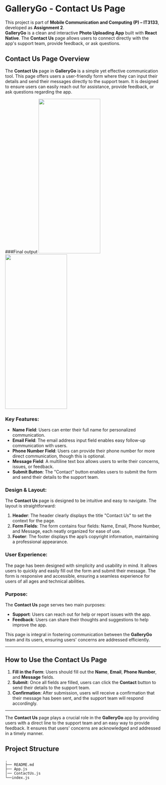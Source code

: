 # GalleryGo - Contact Us Page

This project is part of **Mobile Communication and Computing (P) – IT3133**, developed as **Assignment 2**.  
**GalleryGo** is a clean and interactive **Photo Uploading App** built with **React Native**. The **Contact Us** page allows users to connect directly with the app's support team, provide feedback, or ask questions.

## Contact Us Page Overview

The **Contact Us** page in **GalleryGo** is a simple yet effective communication tool. This page offers users a user-friendly form where they can input their details and send their messages directly to the support team. It is designed to ensure users can easily reach out for assistance, provide feedback, or ask questions regarding the app.

###Final output
<img src="![photo_2025-01-05_03-03-14](https://github.com/user-attachments/assets/953add81-05a1-4881-9db8-d84cd4a17466)" width="200"  height="500"/>   <img src="![photo_2025-01-05_03-03-09](https://github.com/user-attachments/assets/deb637cf-d0be-4f55-9f69-9993e0b0a3e1)" width="200"  height="500"/>


### Key Features:
- **Name Field**: Users can enter their full name for personalized communication.
- **Email Field**: The email address input field enables easy follow-up communication with users.
- **Phone Number Field**: Users can provide their phone number for more direct communication, though this is optional.
- **Message Field**: A multiline text box allows users to write their concerns, issues, or feedback.
- **Submit Button**: The "Contact" button enables users to submit the form and send their details to the support team.

### Design & Layout:
The **Contact Us** page is designed to be intuitive and easy to navigate. The layout is straightforward:
1. **Header**: The header clearly displays the title "Contact Us" to set the context for the page.
2. **Form Fields**: The form contains four fields: Name, Email, Phone Number, and Message, each neatly organized for ease of use.
3. **Footer**: The footer displays the app’s copyright information, maintaining a professional appearance.

### User Experience:
The page has been designed with simplicity and usability in mind. It allows users to quickly and easily fill out the form and submit their message. The form is responsive and accessible, ensuring a seamless experience for users of all ages and technical abilities.

### Purpose:
The **Contact Us** page serves two main purposes:
- **Support**: Users can reach out for help or report issues with the app.
- **Feedback**: Users can share their thoughts and suggestions to help improve the app.

This page is integral in fostering communication between the **GalleryGo** team and its users, ensuring users' concerns are addressed efficiently.

---

## How to Use the Contact Us Page

1. **Fill in the Form**: Users should fill out the **Name**, **Email**, **Phone Number**, and **Message** fields.
2. **Submit**: Once all fields are filled, users can click the **Contact** button to send their details to the support team.
3. **Confirmation**: After submission, users will receive a confirmation that their message has been sent, and the support team will respond accordingly.

---

The **Contact Us** page plays a crucial role in the **GalleryGo** app by providing users with a direct line to the support team and an easy way to provide feedback. It ensures that users' concerns are acknowledged and addressed in a timely manner.

## Project Structure  
```
.
├── README.md
├── App.js
│── ContactUs.js
└──index.js

```
